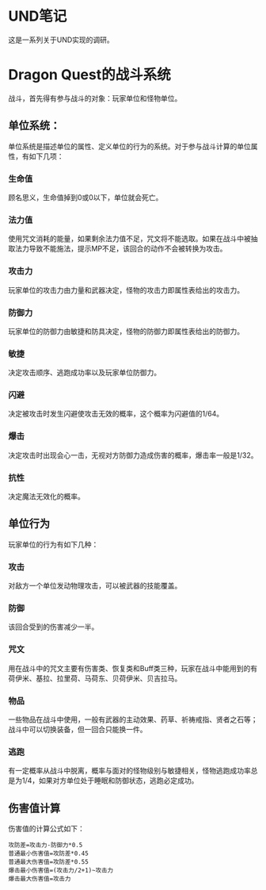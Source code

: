 # UND笔记 #
这是一系列关于UND实现的调研。

# Dragon Quest的战斗系统 #
战斗，首先得有参与战斗的对象：玩家单位和怪物单位。

## 单位系统： ##
单位系统是描述单位的属性、定义单位的行为的系统。对于参与战斗计算的单位属性，有如下几项：

### 生命值 ###
顾名思义，生命值掉到0或0以下，单位就会死亡。

### 法力值 ###
使用咒文消耗的能量，如果剩余法力值不足，咒文将不能选取。如果在战斗中被抽取法力导致不能施法，提示MP不足，该回合的动作不会被转换为攻击。

### 攻击力 ###
玩家单位的攻击力由力量和武器决定，怪物的攻击力即属性表给出的攻击力。

### 防御力 ###
玩家单位的防御力由敏捷和防具决定，怪物的防御力即属性表给出的防御力。

### 敏捷 ###
决定攻击顺序、逃跑成功率以及玩家单位防御力。

### 闪避 ###
决定被攻击时发生闪避使攻击无效的概率，这个概率为闪避值的1/64。

### 爆击 ###
决定攻击时出现会心一击，无视对方防御力造成伤害的概率，爆击率一般是1/32。

### 抗性 ###
决定魔法无效化的概率。

## 单位行为 ##
玩家单位的行为有如下几种：

### 攻击 ###
对敌方一个单位发动物理攻击，可以被武器的技能覆盖。

### 防御 ###
该回合受到的伤害减少一半。

### 咒文 ###
用在战斗中的咒文主要有伤害类、恢复类和Buff类三种，玩家在战斗中能用到的有荷伊米、基拉、拉里荷、马荷东、贝荷伊米、贝吉拉马。

### 物品 ###
一些物品在战斗中使用，一般有武器的主动效果、药草、祈祷戒指、贤者之石等；战斗中可以切换装备，但一回合只能换一件。

### 逃跑 ###
有一定概率从战斗中脱离，概率与面对的怪物级别与敏捷相关，怪物逃跑成功率总是为1/4，如果对方单位处于睡眠和防御状态，逃跑必定成功。

## 伤害值计算 ##

伤害值的计算公式如下：

    攻防差=攻击力-防御力*0.5
    普通最小伤害值=攻防差*0.45
    普通最大伤害值=攻防差*0.55
    爆击最小伤害值=(攻击力/2+1)~攻击力
    爆击最大伤害值=攻击力


